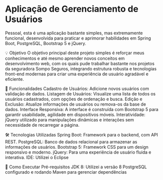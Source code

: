 # Aplicação de Gerenciamento de Usuários

Pessoal, esta é uma aplicação bastante simples, mas extremamente funcional, desenvolvida para praticar e aprimorar habilidades em Spring Boot, PostgreSQL, Bootstrap 5 e jQuery.

💡 Objetivo
O objetivo principal deste projeto simples é reforçar meus conhecimentos e até mesmo aprender novos conceitos em desenvolvimento web, com os quais pude trabalhar bastante nos projetos da seguradora Sompo Seguros, integrando estrutura robusta e tecnologias front-end modernas para criar uma experiência de usuário agradável e eficiente.

🚀 Funcionalidades
Cadastro de Usuários: Adicione novos usuários com validação de dados.
Listagem de Usuários: Visualize uma lista de todos os usuários cadastrados, com opções de ordenação e busca.
Edição e Exclusão: Atualize informações de usuários ou remova-os da base de dados.
Interface Responsiva: A interface é construída com Bootstrap 5 para garantir usabilidade, agilidade em dispositivos móveis.
Interatividade: jQuery utilizado para manipulações dinâmicas e interações sem necessidade de recarregar a página.

🛠️ Tecnologias Utilizadas
Spring Boot: Framework para o backend, com API REST.
PostgreSQL: Banco de dados relacional para armazenar as informações de usuários.
Bootstrap 5: Framework CSS para um design responsivo e moderno.
jQuery: Para uma experiência de usuário fluida e interativa.
IDE: Utilizei o Eclipse

📑 Como Executar
Pré-requisitos
JDK 8: Utilizei a versão 8
PostgreSQL configurado e rodando
Maven para gerenciar dependências

